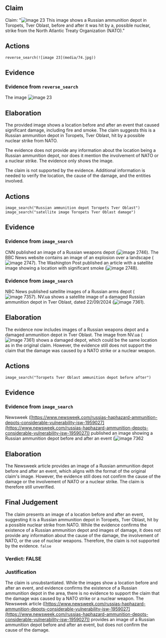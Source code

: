 ## Claim
Claim: "![image 23](media/74.jpg) This image shows a Russian ammunition depot in Toropets, Tver Oblast, before and after it was hit by a, possible nuclear, strike from the North Atlantic Treaty Organization (NATO)."

## Actions
```
reverse_search(![image 23](media/74.jpg))
```

## Evidence
### Evidence from `reverse_search`
The image ![image 23](media/74.jpg)

## Elaboration
The provided image shows a location before and after an event that caused significant damage, including fire and smoke. The claim suggests this is a Russian ammunition depot in Toropets, Tver Oblast, hit by a possible nuclear strike from NATO.

The evidence does not provide any information about the location being a Russian ammunition depot, nor does it mention the involvement of NATO or a nuclear strike. The evidence only shows the image.

The claim is not supported by the evidence. Additional information is needed to verify the location, the cause of the damage, and the entities involved.


## Actions
```
image_search("Russian ammunition depot Toropets Tver Oblast")
image_search("satellite image Toropets Tver Oblast damage")
```

## Evidence
### Evidence from `image_search`
CNN published an image of a Russian weapons depot (![image 2746](media/2025-08-07_21-04-1754600659-376689.jpg)). The BBC News website contains an image of an explosion over a landscape (![image 2747](media/2025-08-07_21-04-1754600660-086800.jpg)). The Washington Post published an article with a satellite image showing a location with significant smoke (![image 2748](media/2025-08-07_21-04-1754600662-041039.jpg)).


### Evidence from `image_search`
NBC News published satellite images of a Russian arms depot (![image 7357](media/2025-08-29_23-32-1756510333-046497.jpg)). NV.ua shows a satellite image of a damaged Russian ammunition depot in Tver Oblast, dated 22/09/2024 (![image 7361](media/2025-08-29_23-32-1756510343-427067.jpg)).


## Elaboration
The evidence now includes images of a Russian weapons depot and a damaged ammunition depot in Tver Oblast. The image from NV.ua (![image 7361](media/2025-08-29_23-32-1756510343-427067.jpg)) shows a damaged depot, which could be the same location as in the original claim. However, the evidence still does not support the claim that the damage was caused by a NATO strike or a nuclear weapon.


## Actions
```
image_search("Toropets Tver Oblast ammunition depot before after")
```

## Evidence
### Evidence from `image_search`
Newsweek ([https://www.newsweek.com/russias-haphazard-ammunition-depots-considerable-vulnerability-isw-1959027](https://www.newsweek.com/russias-haphazard-ammunition-depots-considerable-vulnerability-isw-1959027)) published an image showing a Russian ammunition depot before and after an event (![image 7362](media/2025-08-29_23-32-1756510360-600238.jpg)

## Elaboration
The Newsweek article provides an image of a Russian ammunition depot before and after an event, which aligns with the format of the original claim's image. However, the evidence still does not confirm the cause of the damage or the involvement of NATO or a nuclear strike. The claim is therefore still unverified.


## Final Judgement
The claim presents an image of a location before and after an event, suggesting it is a Russian ammunition depot in Toropets, Tver Oblast, hit by a possible nuclear strike from NATO. While the evidence confirms the existence of a Russian ammunition depot and images of damage, it does not provide any information about the cause of the damage, the involvement of NATO, or the use of nuclear weapons. Therefore, the claim is not supported by the evidence. `false`

### Verdict: FALSE

### Justification
The claim is unsubstantiated. While the images show a location before and after an event, and evidence confirms the existence of a Russian ammunition depot in the area, there is no evidence to support the claim that the damage was caused by a NATO strike or a nuclear weapon. The Newsweek article ([https://www.newsweek.com/russias-haphazard-ammunition-depots-considerable-vulnerability-isw-1959027](https://www.newsweek.com/russias-haphazard-ammunition-depots-considerable-vulnerability-isw-1959027)) provides an image of a Russian ammunition depot before and after an event, but does not confirm the cause of the damage.
